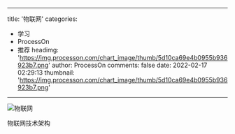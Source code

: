 
---
title: '物联网'
categories: 
 - 学习
 - ProcessOn
 - 推荐
headimg: 'https://img.processon.com/chart_image/thumb/5d10ca69e4b0955b936923b7.png'
author: ProcessOn
comments: false
date: 2022-02-17 02:29:13
thumbnail: 'https://img.processon.com/chart_image/thumb/5d10ca69e4b0955b936923b7.png'
---

<div>   
<img class="thumb" alt="物联网" src="https://img.processon.com/chart_image/thumb/5d10ca69e4b0955b936923b7.png" referrerpolicy="no-referrer">
<p>物联网技术架构</p>  
</div>
            